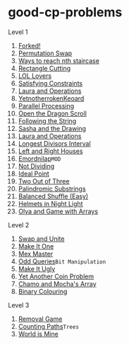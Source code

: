 # good-cp-problems

Level 1
1. [Forked!](https://codeforces.com/problemset/problem/1904/A)
2. [Permutation Swap](https://codeforces.com/problemset/problem/1828/B)
3. [Ways to reach nth staircase](https://www.codingninjas.com/studio/problems/count-ways-to-reach-nth-stairs_798650?source=youtube&campaign=striver_dp_videos)
4. [Rectangle Cutting](https://codeforces.com/problemset/problem/1928/A)
5. [LOL Lovers](https://codeforces.com/problemset/problem/1912/L)
6. [Satisfying Constraints](https://codeforces.com/problemset/problem/1920/A)
7. [Laura and Operations](https://codeforces.com/problemset/problem/1900/B)
8. [YetnotherrokenKeoard](https://codeforces.com/contest/1907/problem/B)
9. [Parallel Processing](https://www.codechef.com/problems/PLPROCESS?tab=statement)
10. [Open the Dragon Scroll](https://www.codechef.com/problems/DRAGNXOR?tab=statement)
11. [Following the String](https://codeforces.com/problemset/problem/1927/B)
12. [Sasha and the Drawing](https://codeforces.com/problemset/problem/1929/B)
13. [Laura and Operations](https://codeforces.com/problemset/problem/1900/B)
14. [Longest Divisors Interval](https://codeforces.com/problemset/status?my=on)
15. [Left and Right Houses](https://codeforces.com/contest/1945/problem/C)
16. [Emordnilap](https://codeforces.com/problemset/problem/1777/B)`MOD`
17. [Not Dividing](https://codeforces.com/problemset/problem/1794/B)
18. [Ideal Point](https://codeforces.com/problemset/problem/1795/B)
19. [Two Out of Three](https://codeforces.com/problemset/problem/1894/B)
20. [Palindromic Substrings](https://www.codechef.com/START129C/problems/GPL)
21. [Balanced Shuffle (Easy)](https://codeforces.com/problemset/problem/1970/A1)
22. [Helmets in Night Light](https://codeforces.com/problemset/problem/1876/A)
23. [Olya and Game with Arrays](https://codeforces.com/problemset/problem/1859/B)


Level 2
1. [Swap and Unite](https://www.codechef.com/problems/SWAPUNITE)
2. [Make It One](https://www.codechef.com/problems/MAKE_IT_ONE)
3. [Mex Master](https://codeforces.com/problemset/problem/1806/B)
4. [Odd Queries](https://codeforces.com/problemset/problem/1807/D)`Bit Manipulation`
5. [Make It Ugly](https://codeforces.com/problemset/problem/1954/B)
6. [Yet Another Coin Problem](https://codeforces.com/problemset/problem/1934/B)
7. [Chamo and Mocha's Array](https://codeforces.com/contest/1975/problem/C)
8. [Binary Colouring](https://codeforces.com/contest/1977/problem/B)


Level 3
1. [Removal Game](https://www.cses.fi/problemset/task/1097/)
2. [Counting Paths](https://www.cses.fi/problemset/task/1136/)`Trees`
3. [World is Mine](https://codeforces.com/contest/1987/problem/D)
